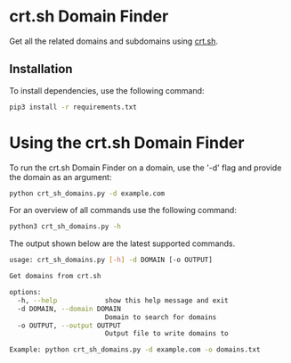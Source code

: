 # crt.sh Domain Finder

Get all the related domains and subdomains using [crt.sh](https://crt.sh/).

## Installation
To install dependencies, use the following command:

```bash
pip3 install -r requirements.txt
```

# Using the crt.sh Domain Finder
To run the crt.sh Domain Finder on a domain, use the '-d' flag and provide the domain as an argument:
```bash
python crt_sh_domains.py -d example.com
```

For an overview of all commands use the following command:

```bash
python3 crt_sh_domains.py -h
```

The output shown below are the latest supported commands.

```bash
usage: crt_sh_domains.py [-h] -d DOMAIN [-o OUTPUT]

Get domains from crt.sh

options:
  -h, --help            show this help message and exit
  -d DOMAIN, --domain DOMAIN
                        Domain to search for domains
  -o OUTPUT, --output OUTPUT
                        Output file to write domains to

Example: python crt_sh_domains.py -d example.com -o domains.txt
```